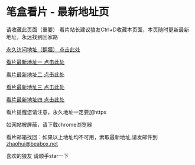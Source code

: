 # 笔盒看片 - 最新地址页

请收藏此页面（重要）
看片站长建议狼友Ctrl+D收藏本页面，本页随时更新最新地址，永远找到回家路

[永久访问地址（翻牆） 点击此处](https://beabox.net/)

[看片最新地址一 点击此处](https://bhs6n0f9d1e3.shop)

[看片最新地址二 点击此处](https://bhb4s9o9i2b0.shop)

[看片最新地址三 点击此处](https://bhn6y3g3b6u5.shop)

[看片最新地址四 点击此处](https://bhf4h3r5k1w7.shop)

看片提醒您请注意，永久地址一定要加https

如网站被屏蔽，请下载chrome浏览器

看片邮箱找回：如果以上地址均不可用，索取最新地址,请发邮件到 zhaohui@beabox.net

喜欢的狼友 请顺手star一下